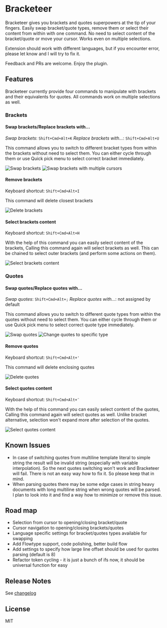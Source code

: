 # Bracketeer

Bracketeer gives you brackets and quotes superpowers at the tip of your fingers. Easily swap bracket/quote types, remove them or select their content from within with one command. No need to select content of the bracket/quote or move your cursor. Works even on multiple selections.

Extension should work with different languages, but if you encounter error, please let know and I will try to fix it.

Feedback and PRs are welcome. Enjoy the plugin.

## Features

Bracketeer currently provide four commands to manipulate with brackets and their equivalents for quotes. All commands work on multiple selections as well.

### Brackets

#### Swap brackets/Replace brackets with...

_Swap brackets_: `Shift+Cmd+Alt+K`
_Replace brackets with..._: `Shift+Cmd+Alt+U`

This command allows you to switch to different bracket types from within the brackets without need to select them. You can either cycle through them or use Quick pick menu to select correct bracket immediately.

![Swap brackets](images/bracket_swap_single.gif)
![Swap brackets with multiple cursors](images/bracket_swap_multi.gif)

#### Remove brackets

Keyboard shortcut: `Shift+Cmd+Alt+I`

This command will delete closest brackets

![Delete brackets](images/bracket_delete.gif)

#### Select brackets content

Keyboard shortcut: `Shift+Cmd+Alt+H`

With the help of this command you can easily select content of the brackets, Calling this command again will select brackets as well. This can be chained to select outer brackets (and perform some actions on them).

![Select brackets content](images/bracket_selection.gif)


### Quotes

#### Swap quotes/Replace quotes with...

_Swap quotes_: `Shift+Cmd+Alt+;`
_Replace quotes with..._: not assigned by default

This command allows you to switch to different quote types from within the quotes without need to select them. You can either cycle through them or use Quick pick menu to select correct quote type immediately.

![Swap quotes](images/quotes_swap.gif)
![Change quotes to specific type](images/quotes_chageto.gif)

#### Remove quotes

Keyboard shortcut: `Shift+Cmd+Alt+'`

This command will delete enclosing quotes

![Delete quotes](images/quotes_remove.gif)

#### Select quotes content

Keyboard shortcut: `Shift+Cmd+Alt+¨`

With the help of this command you can easily select content of the quotes, Calling this command again will select quotes as well. Unlike bracket alternative, selection won't expand more after selection of the quotes.

![Select quotes content](images/quotes_select.gif)


## Known Issues

- In case of switching quotes from multiline template literal to simple string the result will be invalid string (especially with variable interpolation). So the next quotes switching won't work and Bracketeer will fail. There is not an easy way how to fix it. So please keep that in mind.
- When parsing quotes there may be some edge cases in string heavy documents with long multiline string when wrong quotes will be parsed. I plan to look into it and find a way how to minimize or remove this issue.


## Road map

- Selection from cursor to opening/closing bracket/quote
- Cursor navigation to opening/closing brackets/quotes
- Language specific settings for bracket/quotes types available for swapping
- Add Flowtype support, code polishing, better build flow
- Add settings to specify how large line offset should be used for quotes parsing (default is 8)
- Refactor token cycling - it is just a bunch of ifs now, it should be universal function for easy 


## Release Notes

See [changelog](CHANGELOG.md)


## License

MIT
